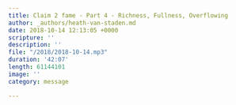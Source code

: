 ```yaml
---
title: Claim 2 fame - Part 4 - Richness, Fullness, Overflowing
author: _authors/heath-van-staden.md
date: 2018-10-14 12:13:05 +0000
scripture: ''
description: ''
file: "/2018/2018-10-14.mp3"
duration: '42:07'
length: 61144101
image: ''
category: message

---
```

